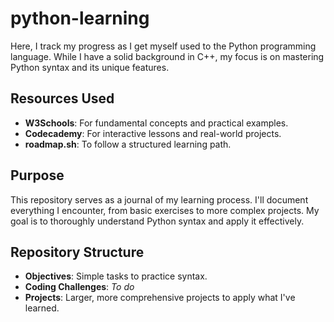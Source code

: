 # python-learning

Here, I track my progress as I get myself used to the Python programming language. While I have a solid background in C++, my focus is on mastering Python syntax and its unique features.

## Resources Used

- **W3Schools**: For fundamental concepts and practical examples.
- **Codecademy**: For interactive lessons and real-world projects.
- **roadmap.sh**: To follow a structured learning path.

## Purpose

This repository serves as a journal of my learning process. I'll document everything I encounter, from basic exercises to more complex projects. My goal is to thoroughly understand Python syntax and apply it effectively.

## Repository Structure

- **Objectives**: Simple tasks to practice syntax.
- **Coding Challenges**: <i>To do</i>
- **Projects**: Larger, more comprehensive projects to apply what I've learned.
